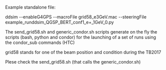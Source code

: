 Example standalone file:

ddsim --enableG4GPS --macroFile grid58_e3GeV.mac --steeringFile example_runddsim_QGSP_BERT_conf1_e+_1GeV_0.py


The send_grid58.sh and generic_condor.sh scripts generate on the fly the scripts (bash, python and condor) for the launching of a set of runs using the condor_sub commands (HTC)

grid58 stands for one of the beam position and condition during the TB2017

Plese check the send_grid58.sh (that calls the generic_condor.sh)

